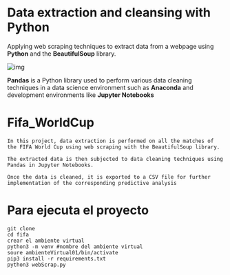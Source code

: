 # Data extraction and cleansing with Python

Applying web scraping techniques to extract data from a webpage using **Python** and the **BeautifulSoup** library.

![img](https://github.com/lufarapCode/lufarapCode/tree/main/img/img1.PNG)

**Pandas** is a Python library used to perform various data cleaning techniques in a data science environment such as **Anaconda** and development environments like **Jupyter Notebooks**


# Fifa_WorldCup

```
In this project, data extraction is performed on all the matches of the FIFA World Cup using web scraping with the BeautifulSoup library.

The extracted data is then subjected to data cleaning techniques using Pandas in Jupyter Notebooks.

Once the data is cleaned, it is exported to a CSV file for further implementation of the corresponding predictive analysis
```

# Para ejecuta el proyecto
```
git clone
cd fifa
crear el ambiente virtual
python3 -m venv #nombre del ambiente virtual
soure ambienteVirtual01/bin/activate
pip3 install -r requirements.txt
python3 webScrap.py
```

